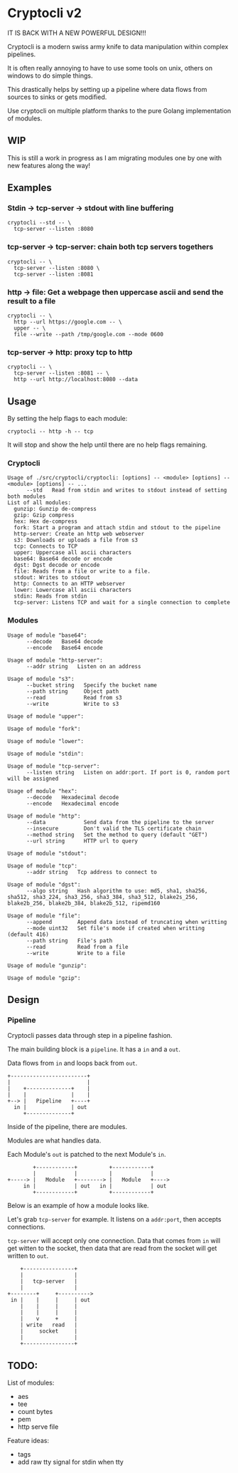 # Cryptocli v2

IT IS BACK WITH A NEW POWERFUL DESIGN!!!

Cryptocli is a modern swiss army knife to data manipulation within complex pipelines.

It is often really annoying to have to use some tools on unix, others on windows to do simple things.

This drastically helps by setting up a pipeline where data flows from sources to sinks or gets modified.

Use cryptocli on multiple platform thanks to the pure Golang implementation of modules.

## WIP

This is still a work in progress as I am migrating modules one by one with new features along the way!

## Examples

### Stdin -> tcp-server -> stdout with line buffering

```
cryptocli --std -- \
  tcp-server --listen :8080
```

### tcp-server -> tcp-server: chain both tcp servers togethers

```
cryptocli -- \
  tcp-server --listen :8080 \
  tcp-server --listen :8081
```

### http -> file: Get a webpage then uppercase ascii and send the result to a file

```
cryptocli -- \
  http --url https://google.com -- \
  upper -- \
  file --write --path /tmp/google.com --mode 0600
```

### tcp-server -> http: proxy tcp to http

```
cryptocli -- \
  tcp-server --listen :8081 -- \
  http --url http://localhost:8080 --data
```

## Usage

By setting the help flags to each module:

```
cryptocli -- http -h -- tcp
```

It will stop and show the help until there are no help flags remaining. 

### Cryptocli

```
Usage of ./src/cryptocli/cryptocli: [options] -- <module> [options] -- <module> [options] -- ...
      --std   Read from stdin and writes to stdout instead of setting both modules
List of all modules:
  gunzip: Gunzip de-compress
  gzip: Gzip compress
  hex: Hex de-compress
  fork: Start a program and attach stdin and stdout to the pipeline
  http-server: Create an http web webserver
  s3: Downloads or uploads a file from s3
  tcp: Connects to TCP
  upper: Uppercase all ascii characters
  base64: Base64 decode or encode
  dgst: Dgst decode or encode
  file: Reads from a file or write to a file.
  stdout: Writes to stdout
  http: Connects to an HTTP webserver
  lower: Lowercase all ascii characters
  stdin: Reads from stdin
  tcp-server: Listens TCP and wait for a single connection to complete
```

### Modules

```
Usage of module "base64":
      --decode   Base64 decode
      --encode   Base64 encode
```
```
Usage of module "http-server":
      --addr string   Listen on an address
```
```
Usage of module "s3":
      --bucket string   Specify the bucket name
      --path string     Object path
      --read            Read from s3
      --write           Write to s3
```
```
Usage of module "upper":
```
```
Usage of module "fork":
```
```
Usage of module "lower":
```
```
Usage of module "stdin":
```
```
Usage of module "tcp-server":
      --listen string   Listen on addr:port. If port is 0, random port will be assigned
```
```
Usage of module "hex":
      --decode   Hexadecimal decode
      --encode   Hexadecimal encode
```
```
Usage of module "http":
      --data            Send data from the pipeline to the server
      --insecure        Don't valid the TLS certificate chain
      --method string   Set the method to query (default "GET")
      --url string      HTTP url to query
```
```
Usage of module "stdout":
```
```
Usage of module "tcp":
      --addr string   Tcp address to connect to
```
```
Usage of module "dgst":
      --algo string   Hash algorithm to use: md5, sha1, sha256, sha512, sha3_224, sha3_256, sha3_384, sha3_512, blake2s_256, blake2b_256, blake2b_384, blake2b_512, ripemd160
```
```
Usage of module "file":
      --append        Append data instead of truncating when writting
      --mode uint32   Set file's mode if created when writting (default 416)
      --path string   File's path
      --read          Read from a file
      --write         Write to a file
```
```
Usage of module "gunzip":
```
```
Usage of module "gzip":
```

## Design

### Pipeline

Cryptocli passes data through step in a pipeline fashion.

The main building block is a `pipeline`. It has a `in` and a `out`.

Data flows from `in` and loops back from `out`.

```
+------------------------+
|                        |
|    +--------------+    |
|    |              |    |
+--> |   Pipeline   +----+
  in |              | out
     +--------------+

```

Inside of the pipeline, there are modules.

Modules are what handles data.

Each Module's `out` is patched to the next Module's `in`.

```
        +------------+          +------------+
        |            |          |            |
+-----> |   Module   +--------> |   Module   +---->
     in |            | out   in |            | out
        +------------+          +------------+

```

Below is an example of how a module looks like.

Let's grab `tcp-server` for example. It listens on a `addr:port`, then accepts connections.

`tcp-server` will accept only one connection. Data that comes from `in` will get witten to the socket, then data that are read from the socket will get written to `out`.

```
    +----------------+
    |                |
    |   tcp-server   |
    |                |
+--------+     +---------->
 in |    |     |     | out
    |    |     |     |
    |    |     |     |
    |    v     +     |
    | write   read   |
    |     socket     |
    |                |
    +----------------+
```

## TODO:

List of modules:

  * aes
  * tee
  * count bytes
  * pem
  * http serve file

Feature ideas:

  * tags
  * add raw tty signal for stdin when tty

